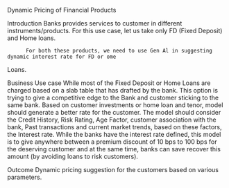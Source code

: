 Dynamic Pricing of
Financial Products

Introduction
          Banks provides services to customer in different instruments/products. For this use case, let us take only FD (Fixed Deposit) and Home loans.

          For both these products, we need to use Gen Al in suggesting dynamic interest rate for FD or ome
Loans.

Business Use case
          While most of the Fixed Deposit or Home Loans are charged based on a slab table that has
drafted by the bank. This option is trying to give a competitive edge to the Bank and
customer sticking to the same bank.
           Based on customer investments or home loan and tenor, model should generate a better
rate for the customer. 
          The model should consider the Credit History, Risk Rating, Age
Factor, customer association with the bank, Past transactions and current market trends,
based on these factors, the Interest rate.
          While the banks have the interest rate defined, this model is to give anywhere between a
premium discount of 10 bps to 100 bps for the deserving customer and at the same time,
banks can save recover this amount (by avoiding loans to risk customers).

Outcome
          Dynamic pricing suggestion for the customers based on various parameters.
